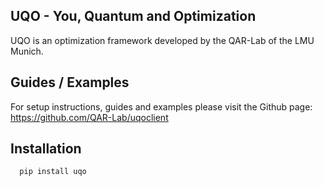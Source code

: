 UQO - You, Quantum and Optimization
---
UQO is an optimization framework developed by the QAR-Lab of the LMU Munich. 

Guides / Examples
---
For setup instructions, guides and examples please visit the Github page: https://github.com/QAR-Lab/uqoclient

Installation
---

 ```
   pip install uqo
```
